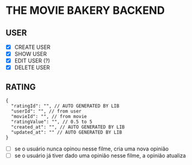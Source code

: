# THE MOVIE BAKERY BACKEND

## USER

- [x] CREATE USER
- [x] SHOW USER
- [x] EDIT USER (?)
- [x] DELETE USER

## RATING

```
{
  "ratingId": "", // AUTO GENERATED BY LIB
  "userId": "", // from user
  "movieId": "", // from movie
  "ratingValue": "", // 0.5 to 5
  "created_at": "", // AUTO GENERATED BY LIB
  "updated_at": "" // AUTO GENERATED BY LIB
}
```

- [ ] se o usuário nunca opinou nesse filme, cria uma nova opinião
- [ ] se o usuário já tiver dado uma opinião nesse filme, a opinião atualiza
